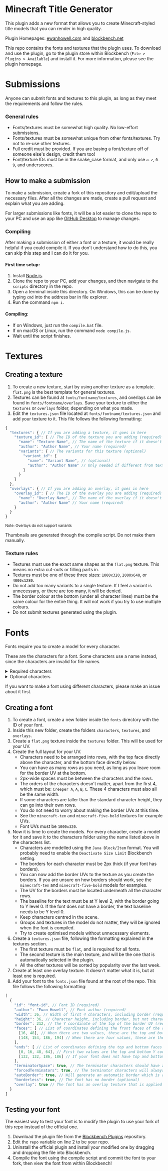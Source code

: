 # Minecraft Title Generator
This plugin adds a new format that allows you to create Minecraft-styled title models that you can render in high quality.

Plugin Homepages: [ewanhowell.com](https://ewanhowell.com/plugins/minecraft-title-generator) and [blockbench.net](https://www.blockbench.net/plugins/minecraft_title_generator)

This repo contains the fonts and textures that the plugin uses. To download and use the plugin, go to the plugin store within Blockbench (`File > Plugins > Available`) and install it. For more information, please see the plugin homepage.

# Submissions
Anyone can submit fonts and textures to this plugin, as long as they meet the requirements and follow the rules.

### General rules
- Fonts/textures must be somewhat high quality. No low-effort submissions.
- Fonts/textures must be somewhat unique from other fonts/textures. Try not to re-use other textures.
- Full credit must be provided. If you are basing a font/texture off of someone else's design, credit them too!
- Font/texture IDs must be in the snake_case format, and only use `a-z`, `0-9`, and underscores.

## How to make a submission
To make a submission, create a fork of this repository and edit/upload the necessary files. After all the changes are made, create a pull request and explain what you are adding.

For larger submissions like fonts, it will be a lot easier to clone the repo to your PC and use an app like [GitHub Desktop](https://desktop.github.com/) to manage changes.

### Compiling
After making a submission of either a font or a texture, it would be really helpful if you could compile it. If you don't understand how to do this, you can skip this step and I can do it for you.

#### First time setup:
1. Install [Node.js](https://nodejs.org/).
2. Clone the repo to your PC, add your changes, and then navigate to the `scripts` directory in the repo.
3. Open a terminal inside this directory. On Windows, this can be done by typing `cmd` into the address bar in file explorer.
4. Run the command `npm i`.

#### Compiling:
- If on Windows, just run the `compile.bat` file.
- If on macOS or Linux, run the command `node compile.js`.
- Wait until the script finishes.

# Textures
## Creating a texture
1. To create a new texture, start by using another texture as a template. `flat.png` is the best template for general textures.
2. Textures can be found at `fonts/fontname/textures`, and overlays can be found in `fonts/fontname/overlays`.
Save your texture to either the `textures` or `overlays` folder, depending on what you made.
3. Edit the `textures.json` file located at `fonts/fontname/textures.json` and add your texture to it. This file follows the following formatting:
```js
{
  "textures": { // If you are adding a texture, it goes in here
    "texture_id": { // The ID of the texture you are adding (required)
      "name": "Texture Name", // The name of the texture if it doesn't match the ID (optional)
      "author": "Author Name", // Your name (required)
      "variants": { // The variants for this texture (optional)
        "variant_id": {
          "name": "Variant Name", // (optional)
          "author": "Author Name" // Only needed if different from texture author (optional)
        }
      }
    }
  },
  "overlays": { // If you are adding an overlay, it goes in here
    "overlay_id": { // The ID of the overlay you are adding (required)
      "name": "Overlay Name", // The name of the overlay if it doesn't match the ID (optional)
      "author": "Author Name" // Your name (required)
    }
  }
}
```
<sub>Note: Overlays do not support variants</sub>

Thumbnails are generated through the compile script. Do not make them manually.

### Texture rules
- Textures must use the exact same shapes as the `flat.png` texture. This means no extra cut-outs or filling parts in.
- Textures must be one of these three sizes: `1000x320`, `2000x640`, or `4000x1280`.
- Do not add too many variants to a single texture. If I feel a variant is unnecessary, or there are too many, it will be denied.
- The border colour at the bottom (under all character lines) must be the same colour for the entire thing. It will not work if you try to use multiple colours.
- Do not submit textures generated using the plugin.

# Fonts
Fonts require you to create a model for every character.

These are the characters for a font.
Some characters use a name instead, since the characters are invalid for file names.
<details>
  <summary>Required characters</summary>
  <ul>
    <li><code>creeper</code></li>
    <li><code>a</code></li>
    <li><code>b</code></li>
    <li><code>c</code></li>
    <li><code>d</code></li>
    <li><code>e</code></li>
    <li><code>f</code></li>
    <li><code>g</code></li>
    <li><code>h</code></li>
    <li><code>i</code></li>
    <li><code>j</code></li>
    <li><code>k</code></li>
    <li><code>l</code></li>
    <li><code>m</code></li>
    <li><code>n</code></li>
    <li><code>o</code></li>
    <li><code>p</code></li>
    <li><code>q</code></li>
    <li><code>r</code></li>
    <li><code>s</code></li>
    <li><code>t</code></li>
    <li><code>u</code></li>
    <li><code>v</code></li>
    <li><code>w</code></li>
    <li><code>x</code></li>
    <li><code>y</code></li>
    <li><code>z</code></li>
    <li><code>£</code></li>
    <li><code>€</code></li>
    <li><code>0</code></li>
    <li><code>1</code></li>
    <li><code>2</code></li>
    <li><code>3</code></li>
    <li><code>4</code></li>
    <li><code>5</code></li>
    <li><code>6</code></li>
    <li><code>7</code></li>
    <li><code>8</code></li>
    <li><code>9</code></li>
    <li><code>&</code></li>
    <li><code>#</code></li>
    <li><code>(</code></li>
    <li><code>)</code></li>
    <li><code>[</code></li>
    <li><code>]</code></li>
    <li><code>{</code></li>
    <li><code>}</code></li>
    <li><code>forwardslash</code></li>
    <li><code>backwardslash</code></li>
    <li><code>questionmark</code></li>
    <li><code>!</code></li>
    <li><code>.</code></li>
    <li><code>colon</code></li>
    <li><code>-</code></li>
    <li><code>openquote</code></li>
    <li><code>'</code></li>
    <li><code>+</code></li>
    <li><code>=</code></li>
    <li><code>lessthan</code></li>
    <li><code>greaterthan</code></li>
    <li><code>%</code></li>
    <li><code>^</code></li>
    <li><code>asterisk</code></li>
    <li><code>~</code></li>
    <li><code>end</code> - The start terminator</li>
    <li><code>start</code> - The end terminator</li>
    <li><code>,</code></li>
    <li><code>;</code></li>
    <li><code>_</code></li>
    <li><code>$</code></li>
    <li><code>@</code></li>
  </ul>
</details>
<details>
  <summary>Optional characters</summary>
  <ul>
    <li><code>space</code> - The font will use this character instead of automatically generating a space</li>
    <li><code>spacer</code> - A 1px wide model to use when character spacing is used. This model will be stretched to fill the space.</li>
  </ul>
</details>

If you want to make a font using different characters, please make an issue about it first.

## Creating a font
1. To create a font, create a new folder inside the `fonts` directory with the ID of your font.
2. Inside this new folder, create the folders `characters`, `textures`, and `overlays`.
3. Create a `flat.png` texture inside the `textures` folder. This will be used for your UV.
4. Create the full layout for your UV.
   - Characters need to be arranged into rows, with the top face directly above the character, and the bottom face directly below.
   - You can have as many rows as you need, as long as you leave room for the border UV at the bottom.
   - 2px-wide spaces must be between the characters and the rows.
   - The orders of the characters doesn't matter, apart from the first 4, which must be: `Creeper A`, `A`, `B`, `C`. These 4 characters must also all be the same width.
   - If some characters are taller than the standard character height, they can go into their own rows.
   - You do not need to worry about making the border UVs at this time.
   - See the `minecraft-ten` and `minecraft-five-bold` textures for example UVs.
   - Font UVs must be `1000x320`.
5. Now it is time to create the models. For every character, create a model for it and save it to the characters folder using the name listed above in the characters list.
   - Characters are modelled using the `Java Block/Item` format. You will probably need to enable the `Deactivate Size Limit` Blockbench setting.
   - The borders for each character must be 2px thick (if your font has borders).
   - You can now add the border UVs to the texture as you create the borders. If you are unsure on how borders should work, see the `minecraft-ten` and `minecraft-five-bold` models for examples.
   - The UV for the borders must be located underneath all the character rows.
   - The baseline for the text must be at Y level 2, with the border going to Y level 0. If the font does not have a border, the text baseline needs to be Y level 0.
   - Keep characters centred in the scene.
   - Groups and textures in the model do not matter, they will be ignored when the font is compiled.
   - Try to create optimised models without unnecessary elements.
6. Create a `textures.json` file, following the formatting explained in the textures section.
   - The first texture must be `flat`, and is required for all fonts.
   - The second texture is the main texture, and will be the one that is automatically selected in the plugin.
   - All the other textures will be sorted by popularity over the last week.
7. Create at least one overlay texture. It doesn't matter what it is, but at least one is required.
8. Add your font to the `fonts.json` file found at the root of the repo. This file follows the following formatting:
```js
[
  {
    "id": "font-id", // Font ID (required)
    "author": "Ewan Howell", // Font author (required)
    "width": 36, // Width of first 4 characters, including border (required)
    "height": 36, // Character height, including border, but not characters that go above or below the baselines, such as a comma (required)
    "border": 212, // The Y coordinate of the top of the border UV (required)
    "faces": [ // List of coordinates defining the front faces of the rows of characters (required)
      [16, 48], // When there are two values, these are the top and bottom of the face
      [148, 154, 186, 194] // When there are four values, these are the top of the section over the topline, the top of the normal height, but bottom of the normal height, and the bottom of the section below the baseline. The first and second values can be the same if there is no section above the topline. Same goes for the baseline.
    ],
    "ends": [ // List of coordinates defining the top and bottom faces of the rows of characters (required)
      [0, 16, 48, 64], // First two values are the top and bottom Y coordinates of the top face, second two are the bottom face
      [132, 132, 186, 186] // If your font does not have top and bottom faces, you can make the top and bottom the same values, which should match the top and bottom of the front faces.
    ],
    "terminatorSpace": true, // The terminator characters should have a space between itself and the text (optional)
    "forcedTerminators": true, // The terminator characters will always be used and cannot be disabled (optional)
    "autoBorder": true, // Will generate an automatic border which is a single element around the entire text row (optional)
    "borderless": true, // The font has no border (optional)
    "overlay": true // The font has an overlay texture that is applied over the top of the "gradient" texture mode. Requires an "overlay.png" in the textures folder. See the "minecraft-five-bold-block" for an example (optional)
  }
]
```

## Testing your font
The easiest way to test your font is to modify the plugin to use your fork of this repo instead of the official one.

1. Download the plugin file from the [Blockbench Plugins](https://github.com/JannisX11/blockbench-plugins/blob/master/plugins/minecraft_title_generator.js) repository.
2. Edit the `repo` variable on line 2 to be your repo.
3. Uninstall the official plugin and install your modified one by dragging and dropping the file into Blockbench.
4. Compile the font using the compile script and commit the font to your fork, then view the font from within Blockbench!
